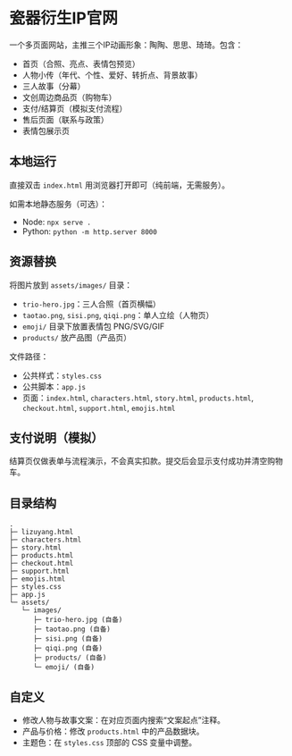 # 瓷器衍生IP官网

一个多页面网站，主推三个IP动画形象：陶陶、思思、琦琦。包含：
- 首页（合照、亮点、表情包预览）
- 人物小传（年代、个性、爱好、转折点、背景故事）
- 三人故事（分幕）
- 文创周边商品页（购物车）
- 支付/结算页（模拟支付流程）
- 售后页面（联系与政策）
- 表情包展示页

## 本地运行
直接双击 `index.html` 用浏览器打开即可（纯前端，无需服务）。

如需本地静态服务（可选）：
- Node: `npx serve .`
- Python: `python -m http.server 8000`

## 资源替换
将图片放到 `assets/images/` 目录：
- `trio-hero.jpg`：三人合照（首页横幅）
- `taotao.png`, `sisi.png`, `qiqi.png`：单人立绘（人物页）
- `emoji/` 目录下放置表情包 PNG/SVG/GIF
- `products/` 放产品图（产品页）

文件路径：
- 公共样式：`styles.css`
- 公共脚本：`app.js`
- 页面：`index.html`, `characters.html`, `story.html`, `products.html`, `checkout.html`, `support.html`, `emojis.html`

## 支付说明（模拟）
结算页仅做表单与流程演示，不会真实扣款。提交后会显示支付成功并清空购物车。

## 目录结构
```
.
├─ lizuyang.html
├─ characters.html
├─ story.html
├─ products.html
├─ checkout.html
├─ support.html
├─ emojis.html
├─ styles.css
├─ app.js
└─ assets/
   └─ images/
      ├─ trio-hero.jpg (自备)
      ├─ taotao.png (自备)
      ├─ sisi.png (自备)
      ├─ qiqi.png (自备)
      ├─ products/ (自备)
      └─ emoji/ (自备)
```

## 自定义
- 修改人物与故事文案：在对应页面内搜索“文案起点”注释。
- 产品与价格：修改 `products.html` 中的产品数据块。
- 主题色：在 `styles.css` 顶部的 CSS 变量中调整。
